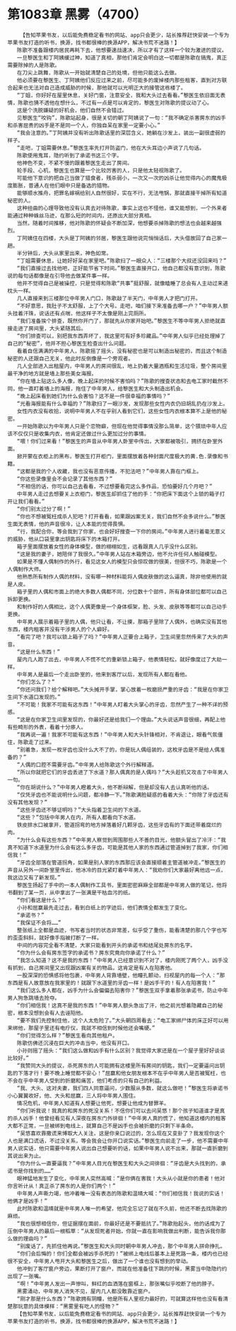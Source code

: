 # 第1083章 黑雾（4700）
        【告知苹果书友，以后能免费稳定看书的网站、app只会更少，站长推荐赶快安装一个专为苹果书友打造的听书，换源，找书都很棒的换源APP，解决书荒不迷路！】
       陈歌不准备跟楼内居民再耗下去，他想要速战速决，所以才有了这样一个较为激进的提议。
       一旦黎医生和丁阿姨缓过神，知道了真相，那他们肯定会明白这一切都是陈歌在搞鬼，真正需要除掉的人是陈歌。
       在刀尖上跳舞，陈歌从一开始就清楚自己的处境，但他只能这么去做。
       他必须要在黎医生、丁阿姨他们反应过来之前，尽可能多的废掉楼内那些租客，直到对方联合起来也无法对自己造成威胁的时候，那他就可以光明正大的接管这栋楼了。
       “丁姐，你好好在屋里休息，关好门窗，注意安全，我和大头过去看看。”黎医生依旧面无表情，陈歌也猜不透他在想什么，不过有一点是可以肯定的，黎医生对陈歌的提议动了心。
       这是个洗脱嫌疑的好机会，他们自然不会错过。
       见黎医生“咬钩”，陈歌站起身，很是关切的朝丁阿姨说了一句：“我不确定杀害房东的凶手和杀害屈贵的凶手是不是同一个人，你独自呆在家里一定要小心。”
       “我会注意的。”丁阿姨并没有听出陈歌话里的深层含义，她躺在沙发上，装出一副很虚弱的样子。
       “走吧，丁姐需要休息。”黎医生率先打开防盗门，他在大头耳边小声说了几句话。
       陈歌使用鬼耳，隐约听到了承诺书这三个字。
       他神色不变，不紧不慢的跟着黎医生走出了房间。
       轮手段、心机，黎医生也算是一个比较厉害的人，只是他太轻视陈歌了。
       可能他下意识的把自己当做了猎食者，残杀弱小，一次又一次的凶杀让他觉得内心的魔鬼极度膨胀，普通人在他们眼中只是备选的猎物。
       能够顺水推舟，把罪名嫁祸给别人自然很好，实在不行，无法甩锅，那就直接干掉所有知道秘密的人。
       这种扭曲的心理导致他没有认真去对待陈歌，事实上这也不怪他，谁又能想到，一个外来者能通过种种蛛丝马迹，在那么短的时间内，还原出大部分真相。
       当然，随着时间推移，他对陈歌的怀疑会不断加深，他想要杀掉陈歌的想法也会越来越强烈。
       丁阿姨住在四楼，大头是丁阿姨的邻居，黎医生跟他说完悄悄话后，大头借故回了自己家一趟。
       半分钟后，大头从家里出来，神色如常。
       “丁姐需要休息，让她好好呆在家里吧。”陈歌扫了一眼众人：“三楼那个大叔还没回来吗？”
       “我们直接过去找他吧，正好能节省下时间。”黎医生直接开口，他自己都没有意识到，陈歌说的每句话都像是在引导他去做某件事一样。
       他并不觉得自己是被操控，只是觉得和陈歌“共事”挺舒服，就像瞌睡了总会有人主动过来递枕头一样。
       几人直接来到三楼那位中年男人门口，陈歌敲了半天门，中年男人才把门打开。
       “不好意思，我肚子不太舒服，上了个大号。走吧，咱们接下来准备去哪一户？”中年男人额头挂着汗珠，说话还有点喘，他这样子不太像是刚上完厕所。
       “我们准备挨个排查，既然你开门了，那就先从你家开始吧。”黎医生不等中年男人拒绝就直接走进了房间里，大头紧随其后。
       “你们排查可以，别把我东西弄坏了，我这里可有好多珍藏品。”中年男人似乎已经处理掉了自己的“秘密”，他并不担心黎医生检查出什么问题。
       看着自信满满的中年男人，陈歌摇了摇头，没有秘密也是可以制造出秘密的，而且这个制造秘密的人还跟自己无关，他此时反倒像是一个旁观者。
       几人全部进入出租屋内，中年男人的房间很乱，地上扔着大量酒瓶和生活垃圾，整个房间里最干净的地方就是墙上那些美女海报。
       “你在墙上贴这么多人像，晚上起床的时候不害怕吗？”陈歌的搜查状态和去电工家时截然不同，他一直盯着墙上的海报，拖住了中年男人，给黎医生和大头制造出机会。
       “晚上起床看到她们为什么会害怕？这不是一件很幸福的事情吗？”
       “光看海报能有什么幸福的？”陈歌扫了一眼沙发，发现那些女性内衣仍旧胡乱扔在沙发上。
       女性内衣没有收拾，说明中年男人不在乎别人看到它们，这些女性内衣根本算不上是他的秘密。
       一开始陈歌以为中年男人只是个恋物癖，但现在他觉得事情没那么简单，这个猥琐中年人应该不仅仅只是收集内衣，他肯定还做过什么更加过分的事情。
       “喂！你们过来看！”黎医生的声音从中年男人卧室中传出，大家都被吸引，拥挤在卧室外面。
       掀开蒙在衣柜上的黑布，黎医生打开柜门，里面摆放着各种封面尺度极大的黄.色.录像和书籍。
       “这都是我的个人收藏，我也没有恶意传播，不犯法吧？”中年男人靠在门框上。
       “你这些录像里会不会记录了其他东西？”
       “不相信的话，你可以自己去看看，不过想要看完这么多作品，恐怕要好几个月吧？”
       中年男人走过去想要关上衣柜门，黎医生却抓住了他的手：“你把床下面这个上锁的箱子打开让我们看看。”
       “你们别太过分了啊！”
       “你也不想被冤枉成杀人犯吧？打开看看，如果跟凶案无关，我们自然不会多说什么。”黎医生面无表情，他的声音很冷，让人本能的觉得畏惧。
       “行，我配合你，等会我到了你家，也会好好搜查一下你的房间。”中年男人进行着毫无意义的威胁，他从口袋里拿出钥匙将床下的木箱打开。
       箱子里面摆放着女性的身体模型，做的栩栩如生，远看跟真人几乎没什么区别。
       “这是我的妻子，她陪伴了我很久。”中年男人站在木箱旁边，他不允许任何人触碰模型。
       如果是不懂人偶制作的外行，看见这女人的模型只会惊叹做的很美，但很不巧，陈歌是一个人偶制作大师。
       他熟悉所有制作人偶的材料，没有哪一种材料能将人偶皮肤做的这么逼真，除非他使用的就是人皮。
       箱子里的人偶和市面上的绝大多数人偶都不同，分位数十个部件，所有身体部位都可以自己拆卸更换。
       和制作好的人偶相比，这个人偶更像是一个身体框架，脸、头发、皮肤等等都可以自己动手更换。
       中年男人展示着箱子里的人偶，他只让看，不让摸，那箱子里除了人偶外，也确实没有其他东西，楼内租客并没有干涉男人的个人癖好。
       “看完了吧？我可以锁上箱子了吗？”中年男人正要合上箱子，卫生间里忽然传来了大头的声音。
       “这是什么东西！”
       屋内几人跑了出去，中年男人不慌不忙的重新锁上箱子，他表情轻松，就好像度过了大劫一样。
       中年男人是最后一个走出卧室的，他来到客厅以后，发现所有人都在看他。
       “你们怎么了？”
       “你还问我们？给个解释吧。”大头摊开手掌，掌心放着一枚磨损严重的牙齿：“我是在你家卫生间下水道口发现的。”
       “不可能！我家不可能有这东西！”中年男人盯着大头掌心的牙齿，忽然产生了一种不详的预感。
       “这是在你家卫生间里发现的，你最好还是给我们一个理由。”大头说话声音很细，再配上他有些畸形的外表，看着十分瘆人。
       “我再说一遍！我家不可能有这东西！”中年男人和大头针锋相对，不肯退让，眼看气氛僵住，陈歌走了过来。
       “别着急，发现一枚牙齿也没什么大不了的，你是玩人偶组装的，这枚牙齿是不是给人偶准备的？”
       “人偶的口腔不需要牙齿。”中年男人给陈歌这个外行解释道。
       “所以你就把它们的牙齿丢进了下水道？那人偶真的是人偶吗？”大头趁机又攻击了中年男人一句。
       “你在胡说什么？”中年男人瞪着大头，他不断辩解，但是却没有人去认真听他的话。
       “仅凭牙齿也不能说明什么问题，都冷静一下。”陈歌满脸疑惑的看着大头：“你除了牙齿还有没有其他发现？”
       “这些牙齿还不够证明吗？”大头指着卫生间的下水道。
       “这些？”包括中年男人在内，所有人都看向下水道。
       铁皮排水口被拿开，管道拐弯的地方掉落着好几颗牙齿，这些牙齿有的下面还带着腐烂的肉。
       “为什么会有这些东西？”中年男人察觉到周围那些人不善的目光，他额头冒出了冷汗：“我真不知道下水道里为什么会有这么多牙齿，可能是其他人家的东西通过管道掉到了我家，你们相信我！”
       “牙齿全部落在管道拐角，如果是别人家的东西那应该会直接顺着主管道被冲走。”黎医生的声音从另外一间卧室里传出，他冰冷的目光紧盯着中年男人：“我劝你们大家最好离他远一点，我这边又有了新发现。”
       黎医生扬起了手中的一本人偶制作工具书，里面密密麻麻全部都是中年男人做的笔记，他将书翻到了某一页，从中拿出了一张满是干枯血污的纸。
       “你们看这是什么？”
       小孙和屈赢最先走过去，看到白纸上的字迹后，他们表情全都发生了变化。
       “承诺书？”
       “我保证不会将……”
       整张纸上全都是血迹，书写者当时的状态非常差，似乎受了重伤，能看清楚的那几个字也写的歪歪斜斜，就好像手指被打断了一样。
       中间的内容完全看不清楚，大家只能看到开头的承诺书和结尾处房东的名字。
       “你为什么会有房东签字的承诺书？房东究竟向你承诺了什么？”
       “我怎么知道？这不是我的东西！”中年男人已经意识到不对了，楼内刚死了两个人，凶手没有抓到，自己房间里又出现跟凶案有关的物品，这肯定是有人在陷害他。
       一股深深的恐惧感将他包裹，中年男人背靠墙壁，他瞳孔颤动，扫视屋内的每一个人：“那东西是有人故意放在我家里的！就跟下水道里的牙齿一样！是凶手干的！有人在陷害我！”
       “我们这么多人都在，凶手为什么会偏偏去陷害你？”黎医生双手拿着那张承诺书，防止中年男人狗急跳墙去抢夺。
       “你们相信我！这真不是我的东西！”中年男人额头急出了汗，他之前光想着隐藏自己的秘密，根本没想到会有人去诬陷他。
       “要不我们先控制住他，这个人太危险了。”大头朝四周看去：“电工家绑尸体的床正好可以用来绑他，那屋子里还有电疗仪，我就不相信到时候他还会嘴硬。”
       “你们觉得怎么样？”黎医生看向其他租户。
       陈歌仿佛还沉浸在巨大的冲击当中，他没有开口。
       小孙则摇了摇头：“我们这么做和凶手有什么区别？我觉得大家还是在一个屋子里好好谈谈比较好。”
       “我赞同大头的提议，杀死房东的人可能拥有这楼里所有房间的钥匙，我们一定要逼问出钥匙的下落才行！要不晚上睡觉都不安心！”屈赢和他女朋友根本不在乎中年男人是否被冤枉，也不会在乎中年男人受到的折磨和痛苦，他们考虑的只有自己的利益。
       “我、大头、这对夫妻，我们四人同意逼问，少数服从多数，就这么做吧！”黎医生将承诺书小心翼翼收好，他、大头和屈赢，三人将中年男人围住。
       情况危机，中年男人知道有人想要让他死，想要让他成为替罪羊。
       “你们听我说！我真的和房东的死没关系！不信你们可以去问吴悠！那个孩子知道谁才是真的杀人凶手！他曾经看见有人深夜在房东门外徘徊！”中年男人真的慌了，他知道这楼内的租客大都不正常，一旦被绑到电线上，就算自己不是凶手也会被折磨的只剩下半条命。
       “吴悠喜欢靠撒谎来博取大人关注，这是你亲口说过的，怎么现在又变卦了？我发现你这个人也是满口谎话，不过没关系，等会我会让你开口说实话。”黎医生向前走了一步，他不需要中年男人说实话，他只需要中年男人说出自己想要听的话，如果中年男人说不出来，那就一直折磨到其说出来为止。
       “你为什么一直要逼我？”中年男人目光在黎医生和大头之间徘徊：“牙齿是大头找到的，承诺书是你找到的……”
       眼神猛地发生了变化，中年男人突然高喊：“是你俩在害我！大头从小就是你的患者！他对你言听计从！真正杀了房东的人是你们两个！”
       中年男人声嘶力竭，他冲着唯一没有表态的陈歌和温晴大喊：“你们相信我！我说的实话！他俩才是凶手！”
       此时陈歌和温晴就是中年男人唯一的希望，他完全忘记了就在不久前，他还不断去找陈歌的麻烦。
       “我也很想相信你，但证据摆在面前，你最好还是不要抵抗了。”陈歌抬起头，他的话成为了压倒中年男人的最后一根稻草：“从发现死者开始，你就一直在影响我做出判断，能告诉我你那么做的理由吗？”
       “别废话了，先抓住他再说。”黎医生和大头同时朝中年男人冲去，那个中年男人拼命挣扎。
       “你们会后悔的！你们全都会被凶手杀死的！”被绑上电线后基本上是死路一条，楼内也已经很不安全，中年男人甩开大头和黎医生之后，做出了一个谁也没有想到的举动。
       他冲到了客厅窗户旁边，果断打开了窗户，而就在他准备往下跳的时候，黑雾当中隐隐约约出现了一张嘴。
       “啊！”中年男人发出一声惨叫，鲜红的血洒落在窗框上，那张嘴似乎咬断了他的脖子。
       黑雾涌动，中年男人消失不见，屋内几人都没敢靠近窗户。
       “刚才那是什么东西？”陈歌拥有阴瞳，他是所有人里视力最好的，可就算这样他也没有看清楚那玩意的具体模样：“黑雾里有吃人的怪物？”
       【告知苹果书友，以后能免费稳定看书的网站、app只会更少，站长推荐赶快安装一个专为苹果书友打造的听书，换源，找书都很棒的换源APP，解决书荒不迷路！】